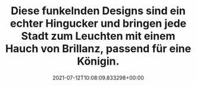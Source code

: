 ---
date: '2021-07-12T10:08:09.833298+00:00'
found_at: '2014-12-22'
found_url: http://www.swatch.com/de_de/collections/let-it-shine
title: Diese funkelnden Designs sind ein echter Hingucker und bringen jede Stadt zum
  Leuchten mit einem Hauch von Brillanz, passend für eine Königin.
---